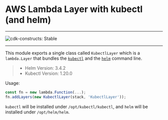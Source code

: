 # AWS Lambda Layer with kubectl (and helm)
<!--BEGIN STABILITY BANNER-->

---

![cdk-constructs: Stable](https://img.shields.io/badge/cdk--constructs-stable-success.svg?style=for-the-badge)

---

<!--END STABILITY BANNER-->

This module exports a single class called `KubectlLayer` which is a `lambda.Layer` that bundles the [`kubectl`](https://kubernetes.io/docs/reference/kubectl/kubectl/) and the [`helm`](https://helm.sh/) command line.

> - Helm Version: 3.4.2
> - Kubectl Version: 1.20.0

Usage:

```ts
const fn = new lambda.Function(...);
fn.addLayers(new KubectlLayer(stack, 'KubectlLayer'));
```

`kubectl` will be installed under `/opt/kubectl/kubectl`, and `helm` will be installed under `/opt/helm/helm`.
